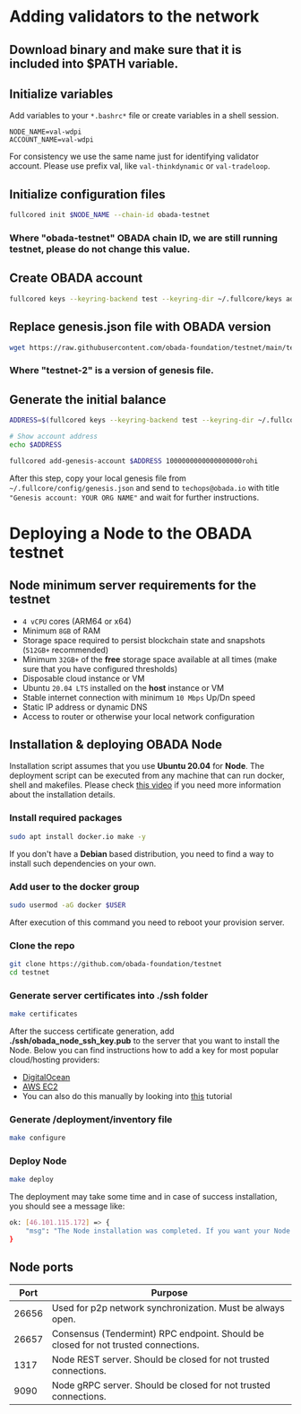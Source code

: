 # Adding validators to the network

## Download binary and make sure that it is included into $PATH variable.

## Initialize variables

Add variables to your `*.bashrc*` file or create variables in a shell session.

```
NODE_NAME=val-wdpi
ACCOUNT_NAME=val-wdpi
```

For consistency we use the same name just for identifying validator account. Please use prefix val, like `val-thinkdynamic` or `val-tradeloop`.

## Initialize configuration files

```sh
fullcored init $NODE_NAME --chain-id obada-testnet
```

### Where "obada-testnet" OBADA chain ID, we are still running testnet, please do not change this value.

## Create OBADA account

```sh
fullcored keys --keyring-backend test --keyring-dir ~/.fullcore/keys add $ACCOUNT_NAME
```

## Replace genesis.json file with OBADA version

```sh
wget https://raw.githubusercontent.com/obada-foundation/testnet/main/testnets/testnet-2/genesis.json -O ~/.fullcore/config/genesis.json
```

### Where "testnet-2" is a version of genesis file.

## Generate the initial balance

```sh
ADDRESS=$(fullcored keys --keyring-backend test --keyring-dir ~/.fullcore/keys show $ACCOUNT_NAME --address)

# Show account address
echo $ADDRESS

fullcored add-genesis-account $ADDRESS 1000000000000000000rohi
```

After this step, copy your local genesis file from `~/.fullcore/config/genesis.json` and send to `techops@obada.io` with title `"Genesis account: YOUR ORG NAME"` and wait for further instructions.

# Deploying a Node to the OBADA testnet

## Node minimum server requirements for the testnet

- `4 vCPU` cores (ARM64 or x64)
- Minimum `8GB` of RAM
- Storage space required to persist blockchain state and snapshots (`512GB+` recommended)
- Minimum `32GB+` of the **free** storage space available at all times (make sure that you have configured thresholds)
- Disposable cloud instance or VM
- Ubuntu `20.04 LTS` installed on the **host** instance or VM
- Stable internet connection with minimum `10 Mbps` Up/Dn speed
- Static IP address or dynamic DNS
- Access to router or otherwise your local network configuration

## Installation & deploying OBADA Node

Installation script assumes that you use **Ubuntu 20.04** for **Node**. The deployment script can be executed from any machine that can run docker, shell and makefiles. Please check [this video](https://youtu.be/is1h_RDG0C8) if you need more information about the installation details.

### Install required packages

```bash
sudo apt install docker.io make -y
```

If you don't have a **Debian** based distribution, you need to find a way to install such dependencies on your own.

### Add user to the docker group

```bash
sudo usermod -aG docker $USER
```

After execution of this command you need to reboot your provision server.

### Clone the repo

```bash
git clone https://github.com/obada-foundation/testnet
cd testnet
```

### Generate server certificates into **./ssh** folder

```bash
make certificates
```
After the success certificate generation, add **./ssh/obada_node_ssh_key.pub** to the server that you want to install the Node. Below you can find instructions how to add a key for most popular cloud/hosting providers:

- [DigitalOcean](https://docs.digitalocean.com/products/droplets/how-to/add-ssh-keys/to-account/)
- [AWS EC2](https://docs.aws.amazon.com/AWSEC2/latest/UserGuide/ec2-key-pairs.html)
- You can also do this manually by looking into [this](https://linuxhandbook.com/add-ssh-public-key-to-server/) tutorial

### Generate **/deployment/inventory** file

```bash
make configure
```

### Deploy Node

```bash
make deploy
```

The deployment may take some time and in case of success installation, you should see a message like: 
```bash
ok: [46.101.115.172] => {
    "msg": "The Node installation was completed. If you want your Node to be included into persistent peers of the network, please send 370d82b7d013f7a0f3a6815196f871cd55367770@46.101.115.172:26656 to techops@obada.io"
}
```

## Node ports
| Port  | Purpose |
| ------------- | ------------- |
| 26656  | Used for p2p network synchronization. Must be always open.  |
| 26657  | Consensus (Tendermint) RPC endpoint. Should be closed for not trusted connections. |
| 1317  | Node REST server. Should be closed for not trusted connections. |
| 9090  | Node gRPC server. Should be closed for not trusted connections. |

